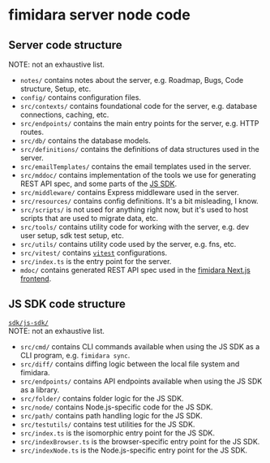 # fimidara server node code

## Server code structure

NOTE: not an exhaustive list.

- `notes/` contains notes about the server, e.g. Roadmap, Bugs, Code structure, Setup, etc.
- `config/` contains configuration files.
- `src/contexts/` contains foundational code for the server, e.g. database connections, caching, etc.
- `src/endpoints/` contains the main entry points for the server, e.g. HTTP routes.
- `src/db/` contains the database models.
- `src/definitions/` contains the definitions of data structures used in the server.
- `src/emailTemplates/` contains the email templates used in the server.
- `src/mddoc/` contains implementation of the tools we use for generating REST API spec, and some parts of the [JS SDK](https://github.com/softkave/fimidara-server-node/tree/main/sdk/js-sdk).
- `src/middleware/` contains Express middleware used in the server.
- `src/resources/` contains config definitions. It's a bit misleading, I know.
- `src/scripts/` is not used for anything right now, but it's used to host scripts that are used to migrate data, etc.
- `src/tools/` contains utility code for working with the server, e.g. dev user setup, sdk test setup, etc.
- `src/utils/` contains utility code used by the server, e.g. fns, etc.
- `src/vitest/` contains [`vitest`](https://vitest.dev/) configurations.
- `src/index.ts` is the entry point for the server.
- `mdoc/` contains generated REST API spec used in the [fimidara Next.js frontend](https://github.com/softkave/fimidara-nextjs).

## JS SDK code structure

[`sdk/js-sdk/`](https://github.com/softkave/fimidara-server-node/tree/main/sdk/js-sdk)  
NOTE: not an exhaustive list.

- `src/cmd/` contains CLI commands available when using the JS SDK as a CLI program, e.g. `fimidara sync`.
- `src/diff/` contains diffing logic between the local file system and fimidara.
- `src/endpoints/` contains API endpoints available when using the JS SDK as a library.
- `src/folder/` contains folder logic for the JS SDK.
- `src/node/` contains Node.js-specific code for the JS SDK.
- `src/path/` contains path handling logic for the JS SDK.
- `src/testutils/` contains test utilities for the JS SDK.
- `src/index.ts` is the isomorphic entry point for the JS SDK.
- `src/indexBrowser.ts` is the browser-specific entry point for the JS SDK.
- `src/indexNode.ts` is the Node.js-specific entry point for the JS SDK.
